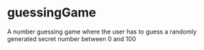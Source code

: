 # guessingGame
A number guessing game where the user has to guess a randomly generated secret number between 0 and 100
